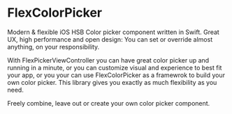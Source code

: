 # FlexColorPicker
Modern &amp; flexible iOS HSB Color picker component written in Swift. Great UX, high performance and open design: You can set or override almost anything, on your responsibility.

With FlexPickerViewController you can have great color picker up and running in a minute, or you can customize visual and experience to best fit your app, or you your can use FlexColorPicker as a framewrok to build your own color picker. This library gives you exactly as much flexibility as you need.

Freely combine, leave out or create your own color picker component.
